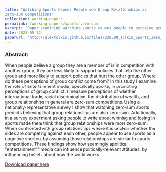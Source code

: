 ```yaml
---
title: "Watching Sports Causes People see Group Relationships as
Zero-sum Competitions"
collection: working-papers
permalink: /working-papers/sports-zero-sum
excerpt: 'Paper examining watching sports causes people to perceive group relationships as zero-sum competitions'
date: 2023-05-12
paperurl: 'http://alextolkin.github.io/files/230508_Tolkin_Sports_Zero_sum_Games.pdf'
---
```

### Abstract:
When people believe a group they are a member of is in competition with another group, they are less likely to support policies that help the other group and more likely to support policies that hurt the other group. Where do these perceptions of group conflict come from? In this study I examine the role of entertainment media, specifically sports, in promoting perceptions of group conflict. I measure perceptions of whether international trade, racial discrimination, the distribution of wealth, and group relationships in general are zero-sum competitions. Using a nationally-representative survey I show that watching zero-sum sports predicts believing that group relationships are also zero-sum. Additionally, in a survey experiment asking people to write about winning and losing in sports made them think that group relationships were more zero-sum. When confronted with group relationships where it is unclear whether the sides are competing against each other, people appear to use sports as a cognitive shortcut by assuming those relationships are similar to sports competitions. These findings show how seemingly apolitical "entertainment"" media can influence politically-relevant attitudes, by influencing beliefs about how the world works.

[Download paper here](http://alextolkin.github.io/files/230508_Tolkin_Sports_Zero_sum_Games.pdf)
